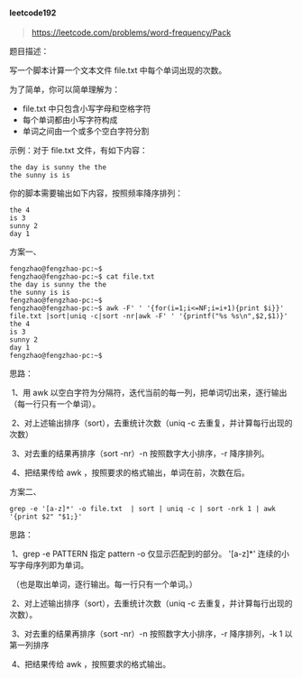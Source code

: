 #### leetcode192

> https://leetcode.com/problems/word-frequency/Pack

题目描述：

写一个脚本计算一个文本文件 file.txt 中每个单词出现的次数。

为了简单，你可以简单理解为：

- file.txt 中只包含小写字母和空格字符	 
- 每个单词都由小写字符构成
- 单词之间由一个或多个空白字符分割

示例：对于 file.txt 文件，有如下内容：

```shell
the day is sunny the the
the sunny is is
```

你的脚本需要输出如下内容，按照频率降序排列：

```shell
the 4
is 3
sunny 2
day 1
```



方案一、

```shell
fengzhao@fengzhao-pc:~$
fengzhao@fengzhao-pc:~$ cat file.txt
the day is sunny the the
the sunny is is
fengzhao@fengzhao-pc:~$
fengzhao@fengzhao-pc:~$ awk -F' ' '{for(i=1;i<=NF;i=i+1){print $i}}' file.txt |sort|uniq -c|sort -nr|awk -F' ' '{printf("%s %s\n",$2,$1)}'
the 4
is 3
sunny 2
day 1
fengzhao@fengzhao-pc:~$

```

思路：

​	1、用 awk 以空白字符为分隔符，迭代当前的每一列，把单词切出来，逐行输出（每一行只有一个单词）。

​	2、对上述输出排序（sort），去重统计次数（uniq -c 去重复，并计算每行出现的次数）

​	3、对去重的结果再排序（sort -nr）-n 按照数字大小排序，-r 降序排列。

​	4、把结果传给 awk ，按照要求的格式输出，单词在前，次数在后。



方案二、

```shell
grep -e '[a-z]*' -o file.txt  | sort | uniq -c | sort -nrk 1 | awk '{print $2" "$1;}'
```

思路：

​	1、grep -e  PATTERN  指定 pattern  -o 仅显示匹配到的部分。  '[a-z]*'  连续的小写字母序列即为单词。

​	（也是取出单词，逐行输出。每一行只有一个单词。）

​	2、对上述输出排序（sort），去重统计次数（uniq -c 去重复，并计算每行出现的次数）。

​	3、对去重的结果再排序（sort -nr）-n 按照数字大小排序，-r 降序排列，-k 1 以第一列排序

​	4、把结果传给 awk ，按照要求的格式输出。























